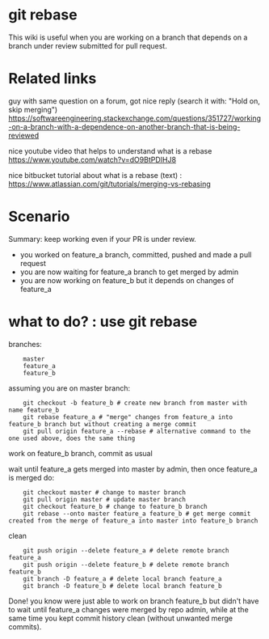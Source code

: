 git rebase
===

This wiki is useful when you are working on a branch that depends on a branch under review submitted for pull request.

Related links
===

guy with same question on a forum, got nice reply (search it with: "Hold on, skip merging")
https://softwareengineering.stackexchange.com/questions/351727/working-on-a-branch-with-a-dependence-on-another-branch-that-is-being-reviewed

nice youtube video that helps to understand what is a rebase
https://www.youtube.com/watch?v=dO9BtPDIHJ8

nice bitbucket tutorial about what is a rebase (text) :
https://www.atlassian.com/git/tutorials/merging-vs-rebasing

Scenario
===

Summary: keep working even if your PR is under review.

- you worked on feature_a branch, committed, pushed and made a pull request
- you are now waiting for feature_a branch to get merged by admin
- you are now working on feature_b but it depends on changes of feature_a

what to do? : use git rebase
===

branches:

        master
        feature_a
        feature_b

assuming you are on master branch:

        git checkout -b feature_b # create new branch from master with name feature_b
        git rebase feature_a # "merge" changes from feature_a into feature_b branch but without creating a merge commit
        git pull origin feature_a --rebase # alternative command to the one used above, does the same thing

work on feature_b branch, commit as usual

wait until feature_a gets merged into master by admin, then once feature_a is merged do:

        git checkout master # change to master branch
        git pull origin master # update master branch
        git checkout feature_b # change to feature_b branch
        git rebase --onto master feature_a feature_b # get merge commit created from the merge of feature_a into master into feature_b branch

clean

        git push origin --delete feature_a # delete remote branch feature_a
        git push origin --delete feature_b # delete remote branch feature_b
        git branch -D feature_a # delete local branch feature_a
        git branch -D feature_b # delete local branch feature_b

Done! you know were just able to work on branch feature_b but didn't have to wait until feature_a changes were
merged by repo admin, while at the same time you kept commit history clean (without unwanted merge commits).
